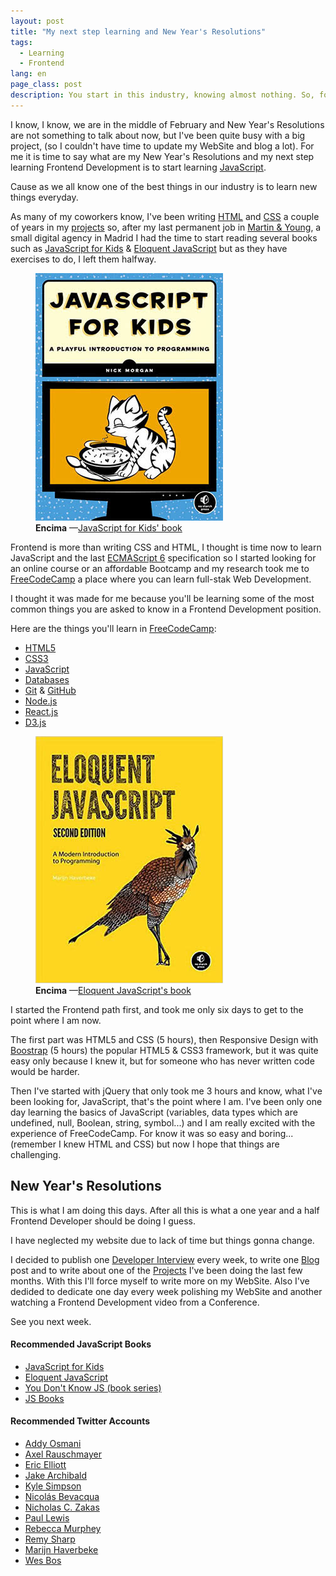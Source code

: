 ```yaml
---
layout: post
title: "My next step learning and New Year's Resolutions"
tags:
  - Learning
  - Frontend
lang: en
page_class: post
description: You start in this industry, knowing almost nothing. So, for this year I have made decisions on how to focus my future and what to learn. For that reason, I thought that the next clear step will be to start learning JavaScript well. Here are some ideas about it.
---
```


I know, I know, we are in the middle of February and New Year's Resolutions are not something to talk about now, but I've been quite busy with a big project, (so I couldn't have time to update my WebSite and blog a lot). For me it is time to say what are my New Year's Resolutions and my next step learning Frontend Development is to start learning <a class="link link--special" href="https://en.wikipedia.org/wiki/JavaScript" target="_blank" rel="noopener noreferrer">JavaScript</a>.

Cause as we all know one of the best things in our industry is to learn new things everyday.

As many of my coworkers know, I've been writing <a class="link link--special" href="https://en.wikipedia.org/wiki/HTML" target="_blank" rel="noopener noreferrer">HTML</a> and <a class="link link--special" href="https://en.wikipedia.org/wiki/Cascading_Style_Sheets" target="_blank" rel="noopener noreferrer">CSS</a> a couple of years in my <a class="link link--special" href="/projects/">projects</a> so, after my last permanent job in <a class="link link--special" href="http://www.martin-young.com" target="_blank" rel="noopener noreferrer">Martin & Young</a>, a small digital agency in Madrid I had the time to start reading several books such as <a class="link link--special" href="#JSBookOne">JavaScript for Kids</a> & <a class="link link--special" href="#JSBookTwo">Eloquent JavaScript</a> but as they have exercises to do, I left them halfway.

<figure class="picture">
    <img src="/assets/images/resource-javascript-for-kids.jpg" alt="JavaScript for Kids' book cover.">
    <figcaption class="caption">
        <b title="encima">Encima</b>
        &mdash;<a class="link link--special" href="#JSBookOne">JavaScript for Kids' book</a>
    </figcaption>
</figure>

Frontend is more than writing CSS and HTML, I thought is time now to learn JavaScript and the last <a class="link link--special" href="http://www.ecma-international.org/" target="_blank" rel="noopener noreferrer">ECMAScript 6</a> specification so I started looking for an online course or an affordable Bootcamp and my research took me to <a class="link link--special" href="http://www.freecodecamp.com/" target="_blank" rel="noopener noreferrer">FreeCodeCamp</a> a place where you can learn full-stak Web Development.

I thought it was made for me because you'll be learning some of the most common things you are asked to know in a Frontend Development position.

Here are the things you'll learn in <a class="link link--special" href="http://www.freecodecamp.com/" target="_blank" rel="noopener noreferrer">FreeCodeCamp</a>:

<ul>
  <li><a class="link link--special" href="https://en.wikipedia.org/wiki/HTML" target="_blank" rel="noopener noreferrer">HTML5</a></li>
  <li><a class="link link--special" href="https://en.wikipedia.org/wiki/Cascading_Style_Sheets" target="_blank" rel="noopener noreferrer">CSS3</a></li>
  <li><a class="link link--special" href="https://en.wikipedia.org/wiki/JavaScript" target="_blank" rel="noopener noreferrer">JavaScript</a></li>
  <li><a class="link link--special" href="https://en.wikipedia.org/wiki/Database" target="_blank" rel="noopener noreferrer">Databases</a></li>
  <li><a class="link link--special" href="https://git-scm.com/" target="_blank" rel="noopener noreferrer">Git</a> & <a class="link link--special" href="https://github.com/" target="_blank" rel="noopener noreferrer">GitHub</a></li>
  <li><a class="link link--special" href="https://nodejs.org" target="_blank" rel="noopener noreferrer">Node.js</a></li>
  <li><a class="link link--special" href="https://facebook.github.io/react/" target="_blank" rel="noopener noreferrer">React.js</a></li>
  <li><a class="link link--special" href="https://d3js.org/" target="_blank" rel="noopener noreferrer">D3.js</a></li>
</ul>

<figure class="picture">
    <img src="/assets/images/resource-eloquent-javascript.jpg" alt="Eloquent JavaScript's book cover.">
    <figcaption class="caption">
        <b title="encima">Encima</b>
        &mdash;<a class="link link--special" href="#JSBookTwo">Eloquent JavaScript's book</a>
    </figcaption>
</figure>

I started the Frontend path first, and took me only six days to get to the point where I am now.

The first part was HTML5 and CSS (5 hours), then Responsive Design with <a class="link link--special" href="http://getbootstrap.com/" target="_blank" rel="noopener noreferrer">Boostrap</a> (5 hours) the popular HTML5 & CSS3 framework, but it was quite easy only because I knew it, but for someone who has never written code would be harder.

Then I've started with jQuery that only took me 3 hours and know, what I've been looking for, JavaScript, that's the point where I am. I've been only one day learning the basics of JavaScript (variables, data types which are undefined, null, Boolean, string, symbol...) and I am really excited with the experience of FreeCodeCamp. For know it was so easy and boring... (remember I knew HTML and CSS) but now I hope that things are challenging.

## New Year's Resolutions

This is what I am doing this days. After all this is what a one year and a half Frontend Developer should be doing I guess.

I have neglected my website due to lack of time but things gonna change.

I decided to publish one <a class="link link--special" href="/projects/interviews/">Developer Interview</a> every week, to write one <a class="link link--special" href="/blog/">Blog</a> post and to write about one of the <a class="link link--special" href="/projects/">Projects</a> I've been doing the last few months. With this I'll force myself to write more on my WebSite. Also I've dedided to dedicate one day every week polishing my WebSite and another watching a Frontend Development video from a Conference.

See you next week.

<div class="related">
    <h4 class="related__title">Recommended JavaScript Books</h4>
    <ul class="related__list">
        <li><a class="link link--special" id="JSBookOne" href="https://www.nostarch.com/javascriptforkids" target="_blank" rel="noopener noreferrer">JavaScript for Kids</a></li>
        <li><a class="link link--special" id="JSBookTwo" href="http://eloquentjavascript.net" target="_blank" rel="noopener noreferrer">Eloquent JavaScript</a></li>
        <li><a class="link link--special" id="JSBookThree" href="https://github.com/getify/You-Dont-Know-JS" target="_blank" rel="noopener noreferrer">You Don't Know JS (book series)</a></li>
        <li><a class="link link--special" id="JSBookFour" href="http://jsbooks.revolunet.com/" target="_blank" rel="noopener noreferrer">JS Books</a></li>
    </ul>
    <h4 class="related__title" id="twitterAccounts">Recommended Twitter Accounts</h4>
    <ul class="related__list">
        <li><a class="link link--special" href="https://twitter.com/addyosmani" target="_blank" rel="noopener noreferrer">Addy Osmani</a></li>
        <li><a class="link link--special" href="https://twitter.com/rauschma" target="_blank" rel="noopener noreferrer">Axel Rauschmayer</a></li>
        <li><a class="link link--special" href="https://twitter.com/_ericelliott" target="_blank" rel="noopener noreferrer">Eric Elliott</a></li>
        <li><a class="link link--special" href="https://twitter.com/jaffathecake" target="_blank" rel="noopener noreferrer">Jake Archibald</a></li>
        <li><a class="link link--special" href="https://twitter.com/getify" target="_blank" rel="noopener noreferrer">Kyle Simpson</a></li>
        <li><a class="link link--special" href="https://twitter.com/nzgb" target="_blank" rel="noopener noreferrer">Nicolás Bevacqua</a></li>
        <li><a class="link link--special" href="https://twitter.com/slicknet" target="_blank" rel="noopener noreferrer">Nicholas C. Zakas</a></li>
        <li><a class="link link--special" href="https://twitter.com/aerotwist" target="_blank" rel="noopener noreferrer">Paul Lewis</a></li>
        <li><a class="link link--special" href="https://twitter.com/rmurphey" target="_blank" rel="noopener noreferrer">Rebecca Murphey</a></li>
        <li><a class="link link--special" href="https://twitter.com/rem" target="_blank" rel="noopener noreferrer">Remy Sharp</a></li>
        <li><a class="link link--special" href="https://twitter.com/marijnjh" target="_blank" rel="noopener noreferrer">Marijn Haverbeke</a></li>
        <li><a class="link link--special" href="https://twitter.com/wesbos" target="_blank" rel="noopener noreferrer">Wes Bos</a></li>
    </ul>
</div>
